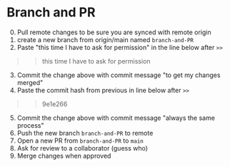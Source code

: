 # Branch and PR

0. Pull remote changes to be sure you are synced with remote origin
1. create a new branch from origin/main named `branch-and-PR`
2. Paste "this time I have to ask for permission" in the line below after `>>`
>>this time I have to ask for permission
3. Commit the change above with commit message "to get my changes merged"
4. Paste the commit hash from previous in line below after `>>`
>> 9e1e266
5. Commit the change above with commit message "always the same process"
6. Push the new branch `branch-and-PR` to remote
7. Open a new PR from `branch-and-PR` to `main`
8. Ask for review to a collaborator (guess who)
9. Merge changes when approved
